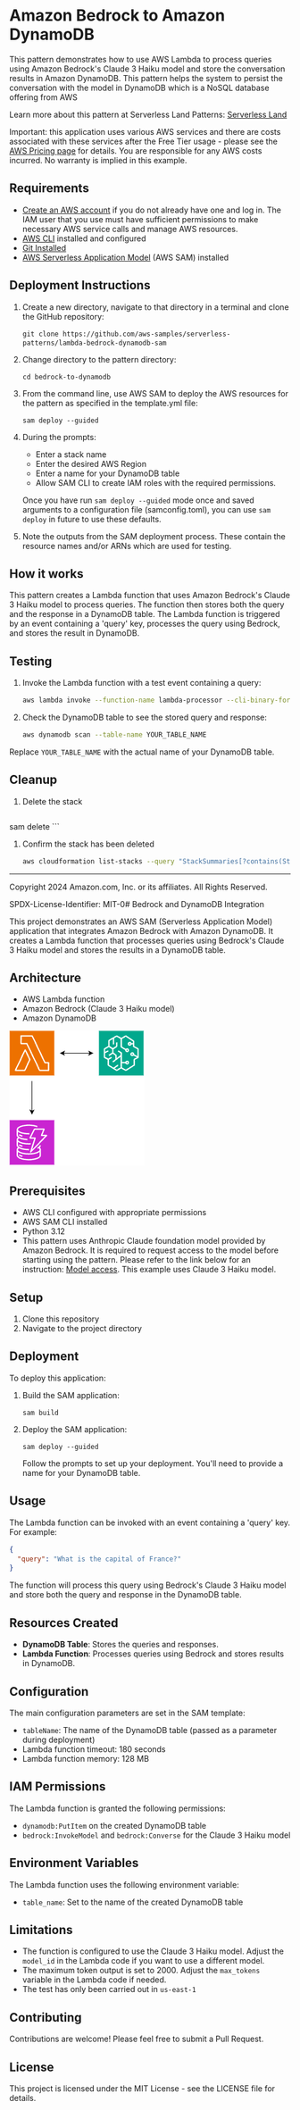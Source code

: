 # Amazon Bedrock to Amazon DynamoDB

This pattern demonstrates how to use AWS Lambda to process queries using Amazon Bedrock's Claude 3 Haiku model and store the conversation results in Amazon DynamoDB.
This pattern helps the system to persist the conversation with the model in DynamoDB which is a NoSQL database offering from AWS

Learn more about this pattern at Serverless Land Patterns: [Serverless Land](https://serverlessland.com/patterns/)

Important: this application uses various AWS services and there are costs associated with these services after the Free Tier usage - please see the [AWS Pricing page](https://aws.amazon.com/pricing/) for details. You are responsible for any AWS costs incurred. No warranty is implied in this example.

## Requirements

* [Create an AWS account](https://portal.aws.amazon.com/gp/aws/developer/registration/index.html) if you do not already have one and log in. The IAM user that you use must have sufficient permissions to make necessary AWS service calls and manage AWS resources.
* [AWS CLI](https://docs.aws.amazon.com/cli/latest/userguide/install-cliv2.html) installed and configured
* [Git Installed](https://git-scm.com/book/en/v2/Getting-Started-Installing-Git)
* [AWS Serverless Application Model](https://docs.aws.amazon.com/serverless-application-model/latest/developerguide/serverless-sam-cli-install.html) (AWS SAM) installed

## Deployment Instructions

1. Create a new directory, navigate to that directory in a terminal and clone the GitHub repository:
    ``` 
    git clone https://github.com/aws-samples/serverless-patterns/lambda-bedrock-dynamodb-sam
    
    ```
1. Change directory to the pattern directory:
    ```
    cd bedrock-to-dynamodb
    ```
1. From the command line, use AWS SAM to deploy the AWS resources for the pattern as specified in the template.yml file:
    ```
    sam deploy --guided
    ```
1. During the prompts:
    * Enter a stack name
    * Enter the desired AWS Region
    * Enter a name for your DynamoDB table
    * Allow SAM CLI to create IAM roles with the required permissions.

    Once you have run `sam deploy --guided` mode once and saved arguments to a configuration file (samconfig.toml), you can use `sam deploy` in future to use these defaults.

1. Note the outputs from the SAM deployment process. These contain the resource names and/or ARNs which are used for testing.

## How it works

This pattern creates a Lambda function that uses Amazon Bedrock's Claude 3 Haiku model to process queries. The function then stores both the query and the response in a DynamoDB table. The Lambda function is triggered by an event containing a 'query' key, processes the query using Bedrock, and stores the result in DynamoDB.

## Testing

1. Invoke the Lambda function with a test event containing a query:
    ```bash
    aws lambda invoke --function-name lambda-processor --cli-binary-format raw-in-base64-out --payload '{"query": "What is the capital of France?"}' output.txt
    ```
2. Check the DynamoDB table to see the stored query and response:
    ```bash
    aws dynamodb scan --table-name YOUR_TABLE_NAME
    ```

Replace `YOUR_TABLE_NAME` with the actual name of your DynamoDB table.

## Cleanup
 
1. Delete the stack
    ```bash
sam delete
    ```
1. Confirm the stack has been deleted
    ```bash
    aws cloudformation list-stacks --query "StackSummaries[?contains(StackName,'STACK_NAME')].StackStatus"
    ```
----
Copyright 2024 Amazon.com, Inc. or its affiliates. All Rights Reserved.

SPDX-License-Identifier: MIT-0# Bedrock and DynamoDB Integration

This project demonstrates an AWS SAM (Serverless Application Model) application that integrates Amazon Bedrock with Amazon DynamoDB. It creates a Lambda function that processes queries using Bedrock's Claude 3 Haiku model and stores the results in a DynamoDB table.

## Architecture

- AWS Lambda function
- Amazon Bedrock (Claude 3 Haiku model)
- Amazon DynamoDB

![Alt text](./images/bedrock-dynamodb.png)

## Prerequisites

- AWS CLI configured with appropriate permissions
- AWS SAM CLI installed
- Python 3.12
- This pattern uses Anthropic Claude foundation model provided by Amazon Bedrock. It is required to request access to the model before starting using the pattern. Please refer to the link below for an instruction: [Model access](https://docs.aws.amazon.com/bedrock/latest/userguide/model-access.html). This example uses Claude 3 Haiku model.

## Setup

1. Clone this repository
2. Navigate to the project directory

## Deployment

To deploy this application:

1. Build the SAM application:
   ```
   sam build
   ```

2. Deploy the SAM application:
   ```
   sam deploy --guided
   ```

   Follow the prompts to set up your deployment. You'll need to provide a name for your DynamoDB table.

## Usage

The Lambda function can be invoked with an event containing a 'query' key. For example:

```json
{
  "query": "What is the capital of France?"
}
```

The function will process this query using Bedrock's Claude 3 Haiku model and store both the query and response in the DynamoDB table.

## Resources Created

- **DynamoDB Table**: Stores the queries and responses.
- **Lambda Function**: Processes queries using Bedrock and stores results in DynamoDB.

## Configuration

The main configuration parameters are set in the SAM template:

- `tableName`: The name of the DynamoDB table (passed as a parameter during deployment)
- Lambda function timeout: 180 seconds
- Lambda function memory: 128 MB

## IAM Permissions

The Lambda function is granted the following permissions:

- `dynamodb:PutItem` on the created DynamoDB table
- `bedrock:InvokeModel` and `bedrock:Converse` for the Claude 3 Haiku model

## Environment Variables

The Lambda function uses the following environment variable:

- `table_name`: Set to the name of the created DynamoDB table

## Limitations

- The function is configured to use the Claude 3 Haiku model. Adjust the `model_id` in the Lambda code if you want to use a different model.
- The maximum token output is set to 2000. Adjust the `max_tokens` variable in the Lambda code if needed.
- The test has only been carried out in  `us-east-1`

## Contributing

Contributions are welcome! Please feel free to submit a Pull Request.

## License

This project is licensed under the MIT License - see the LICENSE file for details.
